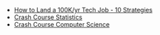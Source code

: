 - [How to Land a 100K/yr Tech Job - 10 Strategies](https://www.youtube.com/watch?v=Xg9ihH15Uto)
- [Crash Course Statistics](https://www.youtube.com/watch?v=zouPoc49xbk&list=PL8dPuuaLjXtNM_Y-bUAhblSAdWRnmBUcr)
- [Crash Course Computer Science](https://www.youtube.com/watch?v=tpIctyqH29Q&list=PL8dPuuaLjXtNlUrzyH5r6jN9ulIgZBpdo)
